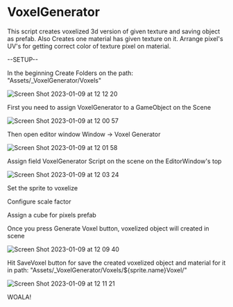 # VoxelGenerator
This script creates voxelized 3d version of given texture and saving object as prefab. Also Creates one material has given texture on it. Arrange pixel's UV's for getting correct color of texture pixel on material.


--SETUP--

In the beginning Create Folders on the path: "Assets/_VoxelGenerator/Voxels"

![Screen Shot 2023-01-09 at 12 12 20](https://user-images.githubusercontent.com/56830043/211273890-247daba0-df0c-42be-af53-e2883535ecc7.png)

First you need to assign VoxelGenerator to a GameObject on the Scene

![Screen Shot 2023-01-09 at 12 00 57](https://user-images.githubusercontent.com/56830043/211271972-809cf018-a3ee-4000-9497-8aa4358c682c.png)

Then open editor window Window -> Voxel Generator

![Screen Shot 2023-01-09 at 12 01 58](https://user-images.githubusercontent.com/56830043/211272140-89c41d3c-1c28-4589-88d5-1a32d22ee1f5.png)

Assign field VoxelGenerator Script on the scene on the EditorWindow's top

![Screen Shot 2023-01-09 at 12 03 24](https://user-images.githubusercontent.com/56830043/211272376-3ef90e0f-41cf-4e6c-96bf-ca843501aaeb.png)

Set the sprite to voxelize

Configure scale factor

Assign a cube for pixels prefab

Once you press Generate Voxel button, voxelized object will created in scene

![Screen Shot 2023-01-09 at 12 09 40](https://user-images.githubusercontent.com/56830043/211273461-d11b6b1d-6dbf-4d4a-9662-ce07e06b1e0f.png)

Hit SaveVoxel button for save the created voxelized object and material for it in path: "Assets/_VoxelGenerator/Voxels/${sprite.name}Voxel/"

![Screen Shot 2023-01-09 at 12 11 21](https://user-images.githubusercontent.com/56830043/211273720-2473ea06-99ff-46d6-a8d1-9648669bcbbb.png)

WOALA!
